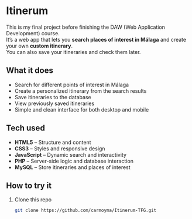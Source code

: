 # Itinerum

This is my final project before finishing the DAW (Web Application Development) course.  
It’s a web app that lets you **search places of interest in Málaga** and create your own **custom itinerary**.  
You can also save your itineraries and check them later.

## What it does
- Search for different points of interest in Málaga
- Create a personalized itinerary from the search results
- Save itineraries to the database
- View previously saved itineraries
- Simple and clean interface for both desktop and mobile

## Tech used
- **HTML5** – Structure and content  
- **CSS3** – Styles and responsive design  
- **JavaScript** – Dynamic search and interactivity  
- **PHP** – Server-side logic and database interaction  
- **MySQL** – Store itineraries and places of interest  

## How to try it
1. Clone this repo  
   ```bash
   git clone https://github.com/carmoyma/Itinerum-TFG.git
